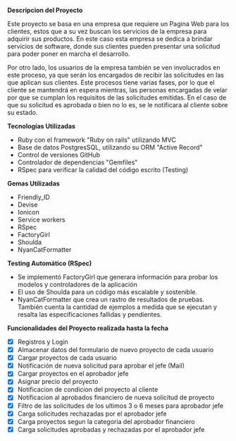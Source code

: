 **Descripcion del Proyecto**

Este proyecto se basa en una empresa que requiere un Pagina Web para los clientes, estos que a su vez buscan los servicios de la empresa para adquirir sus productos. En este caso esta empresa se dedica a brindar servicios de software, donde sus clientes pueden presentar una solicitud para poder poner en marcha el desarrollo.

Por otro lado, los usuarios de la empresa también se ven involucrados en este proceso, ya que serán los encargados de recibir las solicitudes en las que aplican sus clientes. Este procesos tiene varias fases, por lo que el cliente se mantendrá en espera mientras, las personas encargadas de velar por que se cumplan los requisitos de las solicitudes emitidas. En el caso de que su solicitud es aprobada o bien no lo es, se le notificara al cliente sobre su estado.

**Tecnologías Utilizadas**

 - Ruby con el framework "Ruby on rails" utilizando MVC
 - Base de datos PostgresSQL, utilizando su ORM "Active Record"
 - Control de versiones GitHub
 - Controlador de dependencias "Gemfiles"
 - RSpec para verificar la calidad del código escrito (Testing)
 
 **Gemas Utilizadas**
 
 - Friendly_ID  
 - Devise  
 - Ionicon  
 - Service workers
 - RSpec
 - FactoryGirl
 - Shoulda
 - NyanCatFormatter
 
 **Testing Automático (RSpec)**
 - Se implementó FactoryGirl que generara información para probar los modelos y controladores de la aplicación
 - El uso de Shoulda  para un código más escalable y sostenible.
 - NyanCatFormatter  que crea un rastro de resultados de pruebas. También cuenta la cantidad de ejemplos a medida que se ejecutan y resalta las especificaciones fallidas y pendientes.

**Funcionalidades del Proyecto realizada hasta la fecha**

 - [x] Registros y Login
 - [x] Almacenar datos del formulario de nuevo proyecto de cada usuario 
 - [x] Cargar proyectos de cada usuario
 - [x] Notificación de nueva solicitud para aprobar el jefe (Mail)
 - [x] Cargar proyectos en el aprobador jefe
 - [x] Asignar precio del proyecto
 - [x] Notificacion de condicion del proyecto al cliente
 - [x] Notificacion al aprobados financiero de nueva solicitud de proyecto
 - [x] Filtro de las solicitudes de los ultimos 3 o 6 meses para aprobador jefe
 - [x] Carga solicitudes rechazadas por el aprobador jefe
 - [x]  Carga proyectos segun la categoria del aprobador financiero
 - [x] Carga solicitudes aprobadas y rechazadas por el aprobador jefe
